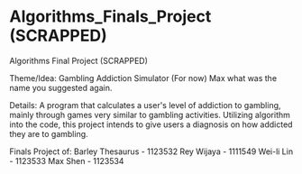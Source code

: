 # Algorithms_Finals_Project (SCRAPPED)
Algorithms Final Project (SCRAPPED)

Theme/Idea: Gambling Addiction Simulator (For now) Max what was the name you suggested again.

Details: A program that calculates a user's level of addiction to gambling, mainly through games very similar to gambling activities. 
Utilizing algorithm into the code, this project intends to give users a diagnosis on how addicted they are to gambling.

Finals Project of:
Barley Thesaurus - 1123532
Rey Wijaya - 1111549
Wei-li Lin - 1123533
Max Shen - 1123534
